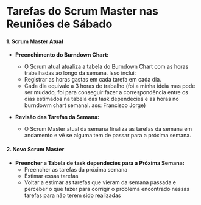 # Tarefas do Scrum Master nas Reuniões de Sábado

#### 1. Scrum Master Atual

- **Preenchimento do Burndown Chart:**

  - O Scrum atual atualiza a tabela do Burndown Chart com as horas trabalhadas ao longo da semana. Isso inclui:
  - Registrar as horas gastas em cada tarefa em cada dia.
  - Cada dia equivale a 3 horas de trabalho (foi a minha ideia mas pode ser mudado, foi para conseguir fazer a correspondência entre os dias estimados na tabela das task dependecies e as horas no burndowm chart semanal. ass: Francisco Jorge)

- **Revisão das Tarefas da Semana:**
  - O Scrum Master atual da semana finaliza as tarefas da semana em andamento e vê se alguma tem de passar para a próxima semana.

#### 2. Novo Scrum Master

- **Preencher a Tabela de task dependecies para a Próxima Semana:**
  - Preencher as tarefas da próxima semana
  - Estimar essas tarefas
  - Voltar a estimar as tarefas que vieram da semana passada e perceber o que fazer para corrigir o problema encontrado nessas tarefas para não terem sido realizadas
